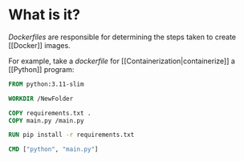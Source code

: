 # What is it?

*Dockerfiles* are responsible for determining the steps taken to create [[Docker]] images.

For example, take a *dockerfile* for [[Containerization|containerize]] a [[Python]] program:

```dockerfile
FROM python:3.11-slim

WORKDIR /NewFolder

COPY requirements.txt .
COPY main.py /main.py

RUN pip install -r requirements.txt

CMD ["python", "main.py"]
```